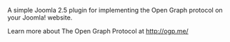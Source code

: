 A simple Joomla 2.5 plugin for implementing the Open Graph protocol on your Joomla! website.

Learn more about The Open Graph Protocol at http://ogp.me/